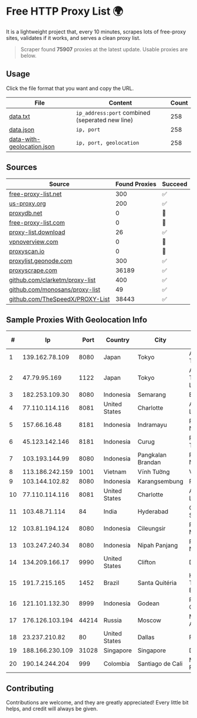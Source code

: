 
# Free HTTP Proxy List 🌍

It is a lightweight project that, every 10 minutes, scrapes lots of free-proxy sites, validates if it works, and serves a clean proxy list.


> Scraper found **75907** proxies at the latest update. Usable proxies are below.

## Usage

Click the file format that you want and copy the URL.


|File|Content|Count|
|----|-------|-----|
|[data.txt](https://raw.githubusercontent.com/themiralay/Proxy-List-World/master/data.txt)|`ip_address:port` combined (seperated new line)|258|
|[data.json](https://raw.githubusercontent.com/themiralay/Proxy-List-World/master/data.json)|`ip, port`|258|
|[data-with-geolocation.json](https://raw.githubusercontent.com/themiralay/Proxy-List-World/master/data-with-geolocation.json)|`ip, port, geolocation`|258|

## Sources

|Source|Found Proxies|Succeed|
|------|-------------|-------|
|[free-proxy-list.net](https://free-proxy-list.net)|300|✅|
|[us-proxy.org](https://www.us-proxy.org)|200|✅|
|[proxydb.net](http://proxydb.net)|0|🚫|
|[free-proxy-list.com](https://free-proxy-list.com/?page=&port=&type%5B%5D=http&type%5B%5D=https&up_time=0&search=Search)|0|🚫|
|[proxy-list.download](https://www.proxy-list.download/HTTP)|26|✅|
|[vpnoverview.com](https://vpnoverview.com/privacy/anonymous-browsing/free-proxy-servers)|0|🚫|
|[proxyscan.io](https://www.proxyscan.io)|0|🚫|
|[proxylist.geonode.com](https://proxylist.geonode.com/api/proxy-list?limit=300&page=1&sort_by=lastChecked&sort_type=desc&protocols=http,https)|300|✅|
|[proxyscrape.com](https://api.proxyscrape.com/v2/?request=displayproxies&protocol=http&timeout=10000&country=all&ssl=all&anonymity=all)|36189|✅|
|[github.com/clarketm/proxy-list](https://raw.githubusercontent.com/clarketm/proxy-list/master/proxy-list-raw.txt)|400|✅|
|[github.com/monosans/proxy-list](https://raw.githubusercontent.com/monosans/proxy-list/main/proxies/http.txt)|49|✅|
|[github.com/TheSpeedX/PROXY-List](https://raw.githubusercontent.com/TheSpeedX/PROXY-List/master/http.txt)|38443|✅|


## Sample Proxies With Geolocation Info

|#|Ip|Port|Country|City|Internet Service Provider|
|-|--|----|-------|----|-------------------------|
|1|139.162.78.109|8080|Japan|Tokyo|Akamai Technologies, Inc.|
|2|47.79.95.169|1122|Japan|Tokyo|Alibaba (US) Technology Co., Ltd.|
|3|182.253.109.30|8080|Indonesia|Semarang|Biznet Metronet|
|4|77.110.114.116|8081|United States|Charlotte|Aeza International LTD|
|5|157.66.16.48|8181|Indonesia|Indramayu|PT Mitra Mandiri Network|
|6|45.123.142.146|8181|Indonesia|Curug|PT Anten Sarana Teknologi|
|7|103.193.144.99|8080|Indonesia|Pangkalan Brandan|PT Lintas Jaringan Nusantara|
|8|113.186.242.159|1001|Vietnam|Vĩnh Tường|VNPT-VNNIC|
|9|103.144.102.82|8080|Indonesia|Karangsembung|PANDAWANET|
|10|77.110.114.116|8081|United States|Charlotte|Aeza International LTD|
|11|103.48.71.114|84|India|Hyderabad|Country Online Services PVT LTD|
|12|103.81.194.124|8080|Indonesia|Cileungsir|PT Rtiga Global Media|
|13|103.247.240.34|8080|Indonesia|Nipah Panjang|PT Media Kerinci Network|
|14|134.209.166.17|9990|United States|Clifton|DigitalOcean, LLC|
|15|191.7.215.165|1452|Brazil|Santa Quitéria|HTM Serviços de Telecomunicações EIRELI|
|16|121.101.132.30|8999|Indonesia|Godean|PT SELARAS CITRA TERABIT|
|17|176.126.103.194|44214|Russia|Moscow|Miglovets Egor Andreevich|
|18|23.237.210.82|80|United States|Dallas|FDCservers.net|
|19|188.166.230.109|31028|Singapore|Singapore|DigitalOcean, LLC|
|20|190.14.244.204|999|Colombia|Santiago de Cali|Media Commerce Partners S.A|



## Contributing

Contributions are welcome, and they are greatly appreciated! Every
little bit helps, and credit will always be given.

